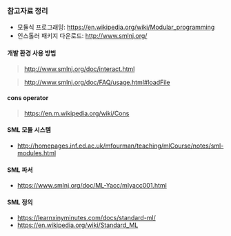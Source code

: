### 참고자료 정리
- 모듈식 프로그래밍: https://en.wikipedia.org/wiki/Modular_programming
- 인스톨러 패키지 다운로드: http://www.smlnj.org/

#### 개발 환경 사용 방법
> http://www.smlnj.org/doc/interact.html

> http://www.smlnj.org/doc/FAQ/usage.html#loadFile

#### cons operator
> https://en.m.wikipedia.org/wiki/Cons

#### SML 모듈 시스템
- http://homepages.inf.ed.ac.uk/mfourman/teaching/mlCourse/notes/sml-modules.html

#### SML 파서
- https://www.smlnj.org/doc/ML-Yacc/mlyacc001.html

#### SML 정의
- https://learnxinyminutes.com/docs/standard-ml/
- https://en.wikipedia.org/wiki/Standard_ML